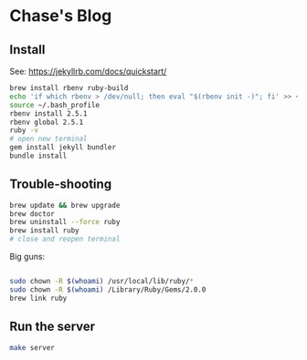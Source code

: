 # Chase's Blog

## Install

See: https://jekyllrb.com/docs/quickstart/

```bash
brew install rbenv ruby-build
echo 'if which rbenv > /dev/null; then eval "$(rbenv init -)"; fi' >> ~/.bash_profile
source ~/.bash_profile
rbenv install 2.5.1
rbenv global 2.5.1
ruby -v
# open new terminal
gem install jekyll bundler
bundle install
```

## Trouble-shooting

```bash
brew update && brew upgrade
brew doctor
brew uninstall --force ruby
brew install ruby
# close and reopen terminal
```

Big guns:

```bash

sudo chown -R $(whoami) /usr/local/lib/ruby/*
sudo chown -R $(whoami) /Library/Ruby/Gems/2.0.0
brew link ruby
```

## Run the server

```bash
make server
```

